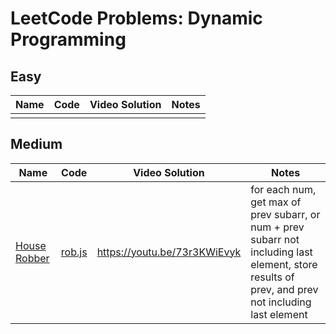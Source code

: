 # LeetCode Problems: Dynamic Programming

## Easy

  | Name | Code | Video Solution | Notes |
  | --- | --- | --- | --- |
  | | | | |


## Medium

  | Name | Code | Video Solution | Notes |
  | --- | --- | --- | --- |
  | [House Robber](https://leetcode.com/problems/house-robber/) | [rob.js](./medium/rob.js) | https://youtu.be/73r3KWiEvyk | for each num, get max of prev subarr, or num + prev subarr not including last element, store results of prev, and prev not including last element |
